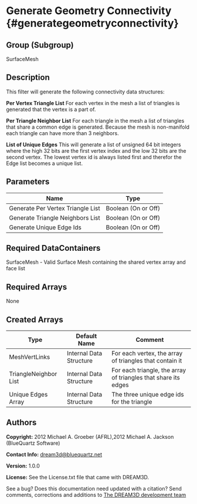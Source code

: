 Generate Geometry Connectivity {#generategeometryconnectivity}
======

## Group (Subgroup) ##
SurfaceMesh

## Description ##
This filter will generate the following connectivity data structures:

__Per Vertex Triangle List__ For each vertex in the mesh a list of triangles is generated that the vertex is a part of.

__Per Triangle Neighbor List__ For each triangle in the mesh a list of triangles that share a common edge is generated. 
Because the mesh is non-manifold each triangle can have more than 3 neighbors.

__List of Unique Edges__ This will generate a list of unsigned 64 bit integers where the high 32 bits are the first vertex index and the 
 low 32 bits are the second vertex. The lowest vertex id is always listed first and therefor the Edge list becomes a unique list.

## Parameters ##

| Name | Type |
|------|------|
| Generate Per Vertex Triangle List | Boolean (On or Off) |
| Generate Triangle Neighbors List | Boolean (On or Off) |
| Generate Unique Edge Ids | Boolean (On or Off) |

## Required DataContainers ##
SurfaceMesh - Valid Surface Mesh containing the shared vertex array and face list

## Required Arrays ##
None

## Created Arrays ##

| Type | Default Name | Comment |
|------|--------------|---------|
| MeshVertLinks | Internal Data Structure | For each vertex, the array of triangles that contain it |
| TriangleNeighbor List | Internal Data Structure | For each triangle, the array of triangles that share its edges |
| Unique Edges Array | Internal Data Structure | The three unique edge ids for the triangle |


## Authors ##

**Copyright:** 2012 Michael A. Groeber (AFRL),2012 Michael A. Jackson (BlueQuartz Software)

**Contact Info:** dream3d@bluequartz.net

**Version:** 1.0.0

**License:**  See the License.txt file that came with DREAM3D.




See a bug? Does this documentation need updated with a citation? Send comments, corrections and additions to [The DREAM3D development team](mailto:dream3d@bluequartz.net?subject=Documentation%20Correction)

